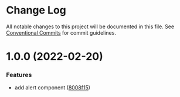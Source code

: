 # Change Log

All notable changes to this project will be documented in this file.
See [Conventional Commits](https://conventionalcommits.org) for commit guidelines.

# 1.0.0 (2022-02-20)


### Features

* add alert component ([8008f15](https://github.com/darenmalfait/darenui/commit/8008f1599a369ec388c90c439034ff07e431e185))
